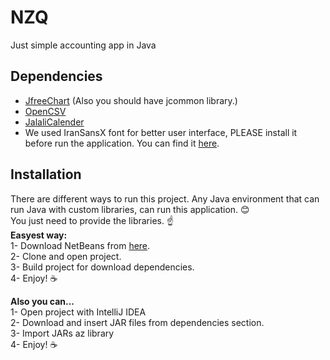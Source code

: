 
# NZQ
Just simple accounting app in Java

## Dependencies <br />
- [JfreeChart](https://www.jfree.org/jfreechart/download.html) (Also you should have jcommon library.) <br />
 - [OpenCSV](https://sourceforge.net/projects/opencsv/) <br />
 - [JalaliCalender](https://github.com/razeghi71/JalaliCalendar) <br />
 - We used IranSansX font for better user interface, PLEASE install it before run the application. You can find it [here](https://fontiran.com/خانواده-فونت-ایران-سن-سریف-iran-sans-پنج-وزن-هم-2/).

## Installation

There are different ways to run this project. Any Java environment that can run Java with custom libraries, can run this application. 😊 <br />
You just need to provide the libraries. ☝️ <br />
**Easyest way:** <br />
1- Download NetBeans from [here](https://netbeans.apache.org/download/index.html). <br />
2- Clone and open project. <br />
3- Build project for download dependencies. <br />
4- Enjoy! ☕️

**Also you can...** <br />
1- Open project with IntelliJ IDEA <br />
2- Download and insert JAR files from dependencies section. <br />
3- Import JARs az library <br />
4- Enjoy! ☕️
